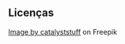 ##

## Licenças
<a href="https://www.freepik.com/free-vector/cute-cat-dog-cartoon_13586806.htm">Image by catalyststuff</a> on Freepik
